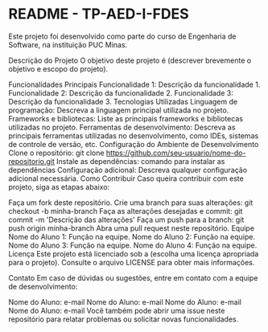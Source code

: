 # README - TP-AED-I-FDES
Este projeto foi desenvolvido como parte do curso de Engenharia de Software, na instituição PUC Minas.

Descrição do Projeto
O objetivo deste projeto é (descrever brevemente o objetivo e escopo do projeto).

Funcionalidades Principais
Funcionalidade 1: Descrição da funcionalidade 1.
Funcionalidade 2: Descrição da funcionalidade 2.
Funcionalidade 3: Descrição da funcionalidade 3.
Tecnologias Utilizadas
Linguagem de programação: Descreva a linguagem principal utilizada no projeto.
Frameworks e bibliotecas: Liste as principais frameworks e bibliotecas utilizadas no projeto.
Ferramentas de desenvolvimento: Descreva as principais ferramentas utilizadas no desenvolvimento, como IDEs, sistemas de controle de versão, etc.
Configuração do Ambiente de Desenvolvimento
Clone o repositório: git clone https://github.com/seu-usuario/nome-do-repositorio.git
Instale as dependências: comando para instalar as dependências
Configuração adicional: Descreva qualquer configuração adicional necessária.
Como Contribuir
Caso queira contribuir com este projeto, siga as etapas abaixo:

Faça um fork deste repositório.
Crie uma branch para suas alterações: git checkout -b minha-branch
Faça as alterações desejadas e commit: git commit -m 'Descrição das alterações'
Faça um push para a branch: git push origin minha-branch
Abra uma pull request neste repositório.
Equipe
Nome do Aluno 1: Função na equipe.
Nome do Aluno 2: Função na equipe.
Nome do Aluno 3: Função na equipe.
Nome do Aluno 4: Função na equipe.
Licença
Este projeto está licenciado sob a (escolha uma licença apropriada para o projeto). Consulte o arquivo LICENSE para obter mais informações.

Contato
Em caso de dúvidas ou sugestões, entre em contato com a equipe de desenvolvimento:

Nome do Aluno: e-mail
Nome do Aluno: e-mail
Nome do Aluno: e-mail
Nome do Aluno: e-mail
Você também pode abrir uma issue neste repositório para relatar problemas ou solicitar novas funcionalidades.
